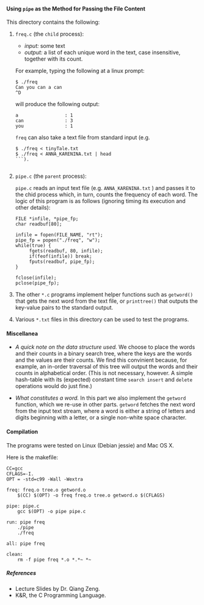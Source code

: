 #### Using `pipe` as the Method for Passing the File Content

This directory contains the following:

1.  `freq.c` (the `child` process):

    + *input:*    some text 
    + *output:*   a list of each unique word in the text, case insensitive, together with its count. 


    For example, typing the following at a linux prompt:

    ```
    $ ./freq
    Can you can a can
    ^D
    ``` 

    will produce the following output:
    
    ```
    a                 : 1
    can               : 3
    you               : 1
    ```

    `freq` can also take a text file from standard input (e.g.
     ```
     $ ./freq < tinyTale.txt
     $ ./freq < ANNA_KARENINA.txt | head
     ```).


2.  `pipe.c` (the `parent` process): 

    `pipe.c` reads an input text file (e.g. `ANNA_KARENINA.txt` ) and passes it to 
    the chid process which, in turn, counts the frequency of each word. The logic of
    this program is as follows (ignoring timing its execution and other details): 
    
    ```
    FILE *infile, *pipe_fp;
    char readbuf[80];

    infile = fopen(FILE_NAME, "rt");
    pipe_fp = popen("./freq", "w");
    while(true) {
	     fgets(readbuf, 80, infile);
	     if(feof(infile)) break;
	     fputs(readbuf, pipe_fp);
    }

    fclose(infile);
    pclose(pipe_fp);

    ```

3. The other `*.c` programs implement helper functions such as `getword()` that 
   gets the next word from the text file, or `printtree()` that outputs the key-value
   pairs to the standard output.
   
4. Various `*.txt` files in this directory can be used to test the programs. 

#### Miscellanea

* *A quick note on the data structure used.* 
  We choose to place the words and their counts in a binary search
  tree, where the keys are the words and the values are their counts.
  We find this convinient because, for example, an in-order traversal
  of this tree will output the words and their counts in alphabetical
  order. (This is not necessary, however. A simple hash-table with its 
  (expected) constant time `search insert` and `delete` operations would 
  do just fine.) 

* *What constitutes a word.*
 In this part we also implement the `getword` function, which we re-use in
 other parts. `getword` fetches the next word from the input text stream, 
 where a word is either a string of letters and digits beginning with a letter, 
 or a single non-white space character. 
   
#### Compilation

The programs were tested on Linux (Debian jessie) and Mac OS X.

Here is the makefile:
```
CC=gcc
CFLAGS=-I.
OPT = -std=c99 -Wall -Wextra

freq: freq.o tree.o getword.o
    $(CC) $(OPT) -o freq freq.o tree.o getword.o $(CFLAGS)

pipe: pipe.c
	gcc $(OPT) -o pipe pipe.c 

run: pipe freq
	./pipe
	./freq

all: pipe freq

clean:
	rm -f pipe freq *.o *.*~ *~

```
##### References
+ Lecture Slides by Dr. Qiang Zeng.
+ K&R, the C Programming Language.
